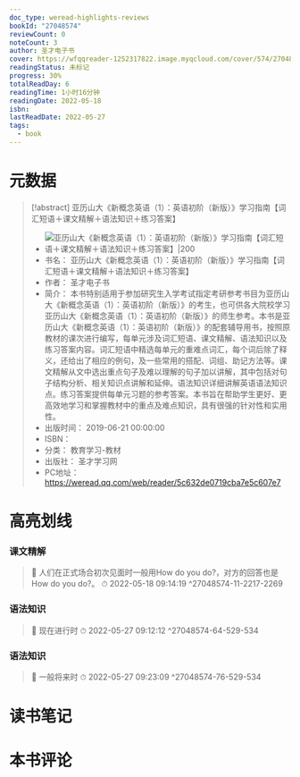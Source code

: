 ```yaml
---
doc_type: weread-highlights-reviews
bookId: "27048574"
reviewCount: 0
noteCount: 3
author: 圣才电子书
cover: https://wfqqreader-1252317822.image.myqcloud.com/cover/574/27048574/t7_27048574.jpg
readingStatus: 未标记
progress: 30%
totalReadDay: 6
readingTime: 1小时16分钟
readingDate: 2022-05-18
isbn: 
lastReadDate: 2022-05-27
tags:
  - book
---
```

# 元数据
> [!abstract] 亚历山大《新概念英语（1）：英语初阶（新版）》学习指南【词汇短语＋课文精解＋语法知识＋练习答案】
> - ![ 亚历山大《新概念英语（1）：英语初阶（新版）》学习指南【词汇短语＋课文精解＋语法知识＋练习答案】|200](https://wfqqreader-1252317822.image.myqcloud.com/cover/574/27048574/t7_27048574.jpg)
> - 书名： 亚历山大《新概念英语（1）：英语初阶（新版）》学习指南【词汇短语＋课文精解＋语法知识＋练习答案】
> - 作者： 圣才电子书
> - 简介： 本书特别适用于参加研究生入学考试指定考研参考书目为亚历山大《新概念英语（1）：英语初阶（新版）》的考生，也可供各大院校学习亚历山大《新概念英语（1）：英语初阶（新版）》的师生参考。本书是亚历山大《新概念英语（1）：英语初阶（新版）》的配套辅导用书，按照原教材的课次进行编写，每单元涉及词汇短语、课文精解、语法知识以及练习答案内容。词汇短语中精选每单元的重难点词汇，每个词后除了释义，还给出了相应的例句，及一些常用的搭配、词组、助记方法等。课文精解从文中选出重点句子及难以理解的句子加以讲解，其中包括对句子结构分析、相关知识点讲解和延伸。语法知识详细讲解英语语法知识点。练习答案提供每单元习题的参考答案。本书旨在帮助学生更好、更高效地学习和掌握教材中的重点及难点知识，具有很强的针对性和实用性。
> - 出版时间： 2019-06-21 00:00:00
> - ISBN： 
> - 分类： 教育学习-教材
> - 出版社： 圣才学习网
> - PC地址：https://weread.qq.com/web/reader/5c632de0719cba7e5c607e7

# 高亮划线

### 课文精解

> 📌 人们在正式场合初次见面时一般用How do you do?，对方的回答也是How do you do?。 
> ⏱ 2022-05-18 09:14:19 ^27048574-11-2217-2269

### 语法知识

> 📌 现在进行时 
> ⏱ 2022-05-27 09:12:12 ^27048574-64-529-534

### 语法知识

> 📌 一般将来时 
> ⏱ 2022-05-27 09:23:09 ^27048574-76-529-534

# 读书笔记

# 本书评论

